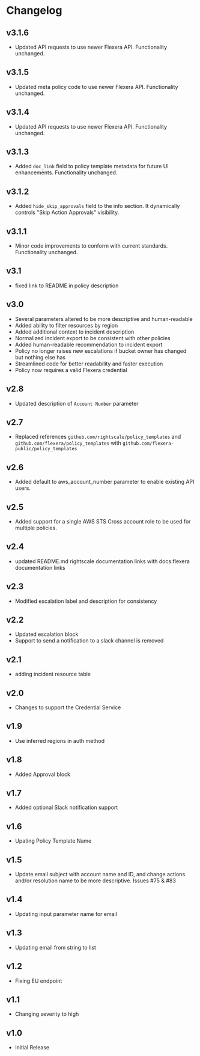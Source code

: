 # Changelog

## v3.1.6

- Updated API requests to use newer Flexera API. Functionality unchanged.

## v3.1.5

- Updated meta policy code to use newer Flexera API. Functionality unchanged.

## v3.1.4

- Updated API requests to use newer Flexera API. Functionality unchanged.

## v3.1.3

- Added `doc_link` field to policy template metadata for future UI enhancements. Functionality unchanged.

## v3.1.2

- Added `hide_skip_approvals` field to the info section. It dynamically controls "Skip Action Approvals" visibility.

## v3.1.1

- Minor code improvements to conform with current standards. Functionality unchanged.

## v3.1

- fixed link to README in policy description

## v3.0

- Several parameters altered to be more descriptive and human-readable
- Added ability to filter resources by region
- Added additional context to incident description
- Normalized incident export to be consistent with other policies
- Added human-readable recommendation to incident export
- Policy no longer raises new escalations if bucket owner has changed but nothing else has
- Streamlined code for better readability and faster execution
- Policy now requires a valid Flexera credential

## v2.8

- Updated description of `Account Number` parameter

## v2.7

- Replaced references `github.com/rightscale/policy_templates` and `github.com/flexera/policy_templates` with `github.com/flexera-public/policy_templates`

## v2.6

- Added default to aws_account_number parameter to enable existing API users.

## v2.5

- Added support for a single AWS STS Cross account role to be used for multiple policies.

## v2.4

- updated README.md rightscale documentation links with docs.flexera documentation links

## v2.3

- Modified escalation label and description for consistency

## v2.2

- Updated escalation block
- Support to send a notification to a slack channel is removed

## v2.1

- adding incident resource table

## v2.0

- Changes to support the Credential Service

## v1.9

- Use inferred regions in auth method

## v1.8

- Added Approval block

## v1.7

- Added optional Slack notification support

## v1.6

- Upating Policy Template Name

## v1.5

- Update email subject with account name and ID, and change actions and/or resolution name to be more descriptive. Issues #75 & #83

## v1.4

- Updating input parameter name for email

## v1.3

- Updating email from string to list

## v1.2

- Fixing EU endpoint

## v1.1

- Changing severity to high

## v1.0

- Initial Release
